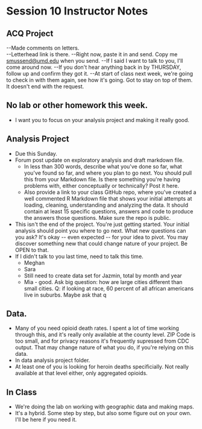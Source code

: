 # Session 10 Instructor Notes

## ACQ Project
--Made comments on letters.  
--Letterhead link is there.
--Right now, paste it in and send. Copy me smussend@umd.edu when you send.
--If I said I want to talk to you, I'll come around now.
--If you don't hear anything back in by THURSDAY, follow up and confirm they got it.
--At start of class next week, we're going to check in with them again, see how it's going.  Got to stay on top of them.  It doesn't end with the request.

## No lab or other homework this week.
* I want you to focus on your analysis project and making it really good.

## Analysis Project
* Due this Sunday.
* Forum post update on exploratory analysis and draft markdown file.
  * In less than 300 words, describe what you've done so far, what you've found so far, and where you plan to go next. You should pull this from your Markdown file. Is there something you're having problems with, either conceptually or technically? Post it here.
  * Also provide a link to your class GitHub repo, where you've created a well commented R Markdown file that shows your initial attempts at loading, cleaning, understanding and analyzing the data. It should contain at least 15 specific questions, answers and code to produce the answers those questions.  Make sure the repo is public.
* This isn't the end of the project. You're just getting started.  Your initial analysis should point you where to go next.  What new questions can you ask?  It's okay -- even expected -- for your idea to pivot.  You may discover something new that could change nature of your project. Be OPEN to that.
* If I didn't talk to you last time, need to talk this time.
  * Meghan
  * Sara
  * Still need to create data set for Jazmin, total by month and year
  * Mia - good.  Ask big question: how are large cities different than small cities. Q: if looking at race, 60 percent of all african americans live in suburbs.  Maybe ask that q

## Data.  
* Many of you need opioid death rates.  I spent a lot of time working through this, and it's really only available at the county level.  ZIP Code is too small, and for privacy reasons it's frequently supressed from CDC output.  That may change nature of what you do, if you're relying on this data.
* In data analysis project folder.
* At least one of you is looking for heroin deaths specificially.  Not really available at that level either, only aggregated opioids.

## In Class
* We're doing the lab on working with geographic data and making maps.
* It's a hybrid. Some step by step, but also some figure out on your own.  I'll be here if you need it.
